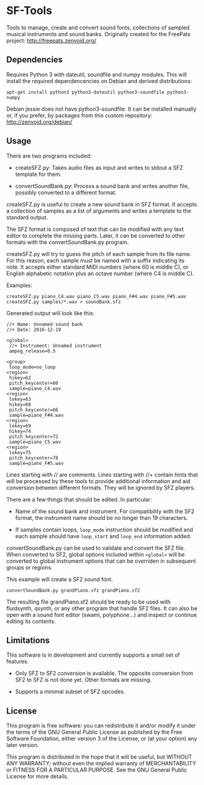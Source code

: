 # SF-Tools

Tools to manage, create and convert sound fonts, collections of sampled
musical instruments and sound banks. Originally created for the FreePats
project: http://freepats.zenvoid.org/


## Dependencies

Requires Python 3 with dateutil, soundfile and numpy modules. This will
install the required dependencencies on Debian and derived distributions:

    apt-get install python3 python3-dateutil python3-soundfile python3-numpy

Debian jessie does not have python3-soundfile. It can be installed manually
or, if you prefer, by packages from this custom repository:
http://zenvoid.org/debian/


## Usage

There are two programs included:

* createSFZ.py: Takes audio files as input and writes to stdout a SFZ template
for them.

* convertSoundBank.py: Process a sound bank and writes another file, possibly
converted to a different format.


createSFZ.py is useful to create a new sound bank in SFZ format. It accepts a
collection of samples as a list of arguments and writes a template to the
standard output.

The SFZ format is composed of text that can be modified with any text editor
to complete the missing parts. Later, it can be converted to other formats
with the convertSoundBank.py program.

createSFZ.py will try to guess the pitch of each sample from its file name.
For this reason, each sample must be named with a suffix indicating its note.
It accepts either standard MIDI numbers (where 60 is middle C), or English
alphabetic notation plus an octave number (where C4 is middle C).

Examples:

    createSFZ.py piano_C4.wav piano_C5.wav piano_F#4.wav piano_F#5.wav
    createSFZ.py samples/*.wav > soundBank.sfz


Generated output will look like this:

    //+ Name: Unnamed sound bank
    //+ Date: 2016-12-19
    
    <global>
     //+ Instrument: Unnamed instrument
     ampeg_release=0.5
    
    <group>
     loop_mode=no_loop
    <region>
     hikey=62
     pitch_keycenter=60
     sample=piano_C4.wav
    <region>
     lokey=63
     hikey=68
     pitch_keycenter=66
     sample=piano_F#4.wav
    <region>
     lokey=69
     hikey=74
     pitch_keycenter=72
     sample=piano_C5.wav
    <region>
     lokey=75
     pitch_keycenter=78
     sample=piano_F#5.wav


Lines starting with // are comments. Lines starting with //+ contain hints
that will be processed by these tools to provide additional information and
aid conversion between different formats. They will be ignored by SFZ players.

There are a few things that should be edited. In particular:

* Name of the sound bank and instrument. For compatibility with the SF2 format,
the instrument name should be no longer than 19 characters.

* If samples contain loops, `loop_mode` instruction should be modified and each
sample should have `loop_start` and `loop_end` information added.


convertSoundBank.py can be used to validate and convert the SFZ file. When
converted to SF2, global options included within `<global>` will be converted
to global instrument options that can be overriden in subsequent groups or
regions.

This example will create a SF2 sound font.

    convertSoundBank.py grandPiano.sfz grandPiano.sf2

The resulting file grandPiano.sf2 should be ready to be used with fluidsynth,
qsynth, or any other program that handle SF2 files. It can also be open with a
sound font editor (swami, polyphone...) and inspect or continue editing its
contents.


## Limitations

This software is in development and currently supports a small set of
features.

* Only SFZ to SF2 conversion is available. The opposite conversion from SF2 to
SFZ is not done yet. Other formats are missing.

* Supports a minimal subset of SFZ opcodes.


## License

This program is free software: you can redistribute it and/or modify it under
the terms of the GNU General Public License as published by the Free Software
Foundation, either version 3 of the License, or (at your option) any later
version.

This program is distributed in the hope that it will be useful, but WITHOUT
ANY WARRANTY; without even the implied warranty of MERCHANTABILITY or FITNESS
FOR A PARTICULAR PURPOSE. See the GNU General Public License for more details.
